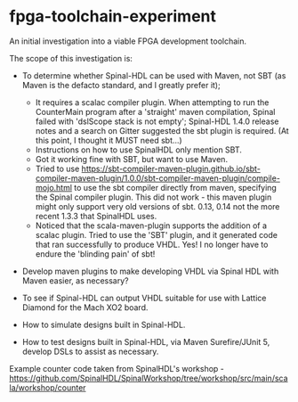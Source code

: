 # fpga-toolchain-experiment
An initial investigation into a viable FPGA development toolchain.

The scope of this investigation is:

* To determine whether Spinal-HDL can be used with Maven, not SBT (as Maven is the defacto standard, and I greatly prefer it); 
    * It requires a scalac compiler plugin. When attempting to run the CounterMain program after a 'straight' maven
    compilation, Spinal failed with 'dslScope stack is not empty'; Spinal-HDL 1.4.0 release notes and a search on Gitter
    suggested the sbt plugin is required. (At this point, I thought it MUST need sbt...) 
    * Instructions on how to use SpinalHDL only mention SBT.
    * Got it working fine with SBT, but want to use Maven.
    * Tried to use https://sbt-compiler-maven-plugin.github.io/sbt-compiler-maven-plugin/1.0.0/sbt-compiler-maven-plugin/compile-mojo.html
    to use the sbt compiler directly from maven, specifying the Spinal compiler plugin. This did not work - this maven
    plugin might only support very old versions of sbt. 0.13, 0.14 not the more recent 1.3.3 that SpinalHDL uses.
    * Noticed that the scala-maven-plugin supports the addition of a scalac plugin. Tried to use the 'SBT' plugin, and
    it generated code that ran successfully to produce VHDL. Yes! I no longer have to endure the 'blinding pain' of sbt!

* Develop maven plugins to make developing VHDL via Spinal HDL with Maven easier, as necessary?

* To see if Spinal-HDL can output VHDL suitable for use with Lattice Diamond for the Mach XO2 board.

* How to simulate designs built in Spinal-HDL.

* How to test designs built in Spinal-HDL, via Maven Surefire/JUnit 5, develop DSLs to assist as necessary.

Example counter code taken from SpinalHDL's workshop - https://github.com/SpinalHDL/SpinalWorkshop/tree/workshop/src/main/scala/workshop/counter
